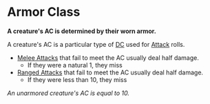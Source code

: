 # Armor Class
**A creature's AC is determined by their worn armor.**

A creature's AC is a particular type of [DC](../../Game%20Procedures/DC.md) used for [Attack](../../Game%20Procedures/Attack.md) rolls.
- [Melee Attacks](../../Game%20Procedures/Melee%20Attack.md) that fail to meet the AC usually deal half damage.
	- If they were a natural 1, they miss
- [Ranged Attacks](../../Game%20Procedures/Ranged%20Attack.md) that fail to meet the AC usually deal half damage.
	- If they were less than 10, they miss

*An unarmored creature's AC is equal to 10.*